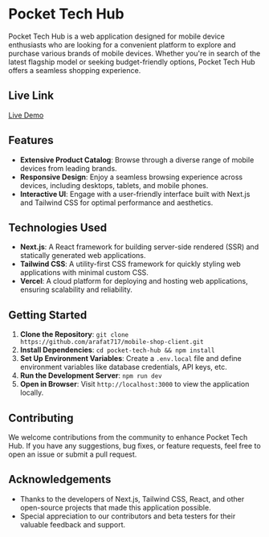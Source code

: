 # Pocket Tech Hub

Pocket Tech Hub is a web application designed for mobile device enthusiasts who are looking for a convenient platform to explore and purchase various brands of mobile devices. Whether you're in search of the latest flagship model or seeking budget-friendly options, Pocket Tech Hub offers a seamless shopping experience.

## Live Link

[Live Demo](https://mobile-shope-deploy.vercel.app/)

## Features

- **Extensive Product Catalog**: Browse through a diverse range of mobile devices from leading brands.
- **Responsive Design**: Enjoy a seamless browsing experience across devices, including desktops, tablets, and mobile phones.
- **Interactive UI**: Engage with a user-friendly interface built with Next.js and Tailwind CSS for optimal performance and aesthetics.

## Technologies Used

- **Next.js**: A React framework for building server-side rendered (SSR) and statically generated web applications.
- **Tailwind CSS**: A utility-first CSS framework for quickly styling web applications with minimal custom CSS.
- **Vercel**: A cloud platform for deploying and hosting web applications, ensuring scalability and reliability.

## Getting Started

1. **Clone the Repository**: `git clone https://github.com/arafat717/mobile-shop-client.git`
2. **Install Dependencies**: `cd pocket-tech-hub && npm install`
3. **Set Up Environment Variables**: Create a `.env.local` file and define environment variables like database credentials, API keys, etc.
4. **Run the Development Server**: `npm run dev`
5. **Open in Browser**: Visit `http://localhost:3000` to view the application locally.

## Contributing

We welcome contributions from the community to enhance Pocket Tech Hub. If you have any suggestions, bug fixes, or feature requests, feel free to open an issue or submit a pull request.


## Acknowledgements

- Thanks to the developers of Next.js, Tailwind CSS, React, and other open-source projects that made this application possible.
- Special appreciation to our contributors and beta testers for their valuable feedback and support.
